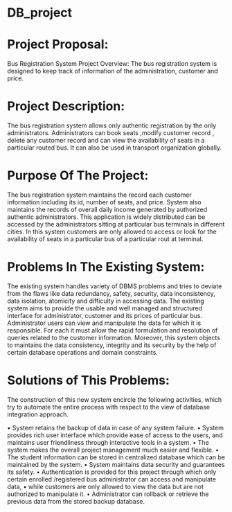 # DB_project

# Project Proposal:
Bus Registration System
Project Overview:
The bus registration system is designed to keep track of information of the
administration, customer and price.

# Project Description:

The bus registration system allows only authentic registration by the only
administrators. Administrators can book seats ,modify customer record , delete
any customer record and can view the availability of seats in a particular routed
bus. It can also be used in transport organization globally.

# Purpose Of The Project:
The bus registration system maintains the record each customer information
including its id, number of seats, and price. System also maintains the records of
overall daily income generated by authorized authentic administrators. This
application is widely distributed can be accessed by the administrators sitting at
particular bus terminals in different cities. In this system customers are only
allowed to access or look for the availability of seats in a particular bus of a
particular rout at terminal.
# Problems In The Existing System:
The existing system handles variety of DBMS problems and tries to deviate from
the flaws like data redundancy, safety, security, data inconsistency, data isolation,
atomicity and difficulty in accessing data. The existing system aims to provide the
usable and well managed and structured interface for administrator, customer
and its prices of particular bus. Administrator users can view and manipulate the
data for which it is responsible. For each it must allow the rapid formulation and
resolution of queries related to the customer information. Moreover, this system
objects to maintains the data consistency, integrity and its security by the help of
certain database operations and domain constraints.
# Solutions of This Problems:
The construction of this new system encircle the following activities, which try to
automate the entire process with respect to the view of database integration
approach.

• System retains the backup of data in case of any system failure.
• System provides rich user interface which provide ease of access to the users, and maintains user friendliness through interactive tools in a system.
• The system makes the overall project management much easier and flexible.
• The student information can be stored in centralized database which can be maintained by the system.
• System maintains data security and guarantees its safety.
• Authentication is provided for this project through which only certain enrolled /registered bus administrator can access and manipulate data,
• while customers are only allowed to view the data but are not authorized to manipulate it.
• Administrator can rollback or retrieve the previous data from the stored backup database.

